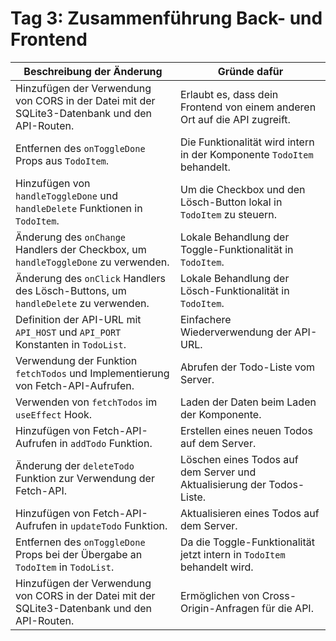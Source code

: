 # Tag 3: Zusammenführung Back- und Frontend

| **Beschreibung der Änderung**                                                                 | **Gründe dafür**                                                           |
| --------------------------------------------------------------------------------------------- | -------------------------------------------------------------------------- |
| Hinzufügen der Verwendung von CORS in der Datei mit der SQLite3-Datenbank und den API-Routen. | Erlaubt es, dass dein Frontend von einem anderen Ort auf die API zugreift. |
| Entfernen des `onToggleDone` Props aus `TodoItem`.                                            | Die Funktionalität wird intern in der Komponente `TodoItem` behandelt.     |
| Hinzufügen von `handleToggleDone` und `handleDelete` Funktionen in `TodoItem`.                | Um die Checkbox und den Lösch-Button lokal in `TodoItem` zu steuern.       |
| Änderung des `onChange` Handlers der Checkbox, um `handleToggleDone` zu verwenden.            | Lokale Behandlung der Toggle-Funktionalität in `TodoItem`.                 |
| Änderung des `onClick` Handlers des Lösch-Buttons, um `handleDelete` zu verwenden.            | Lokale Behandlung der Lösch-Funktionalität in `TodoItem`.                  |
| Definition der API-URL mit `API_HOST` und `API_PORT` Konstanten in `TodoList`.                | Einfachere Wiederverwendung der API-URL.                                   |
| Verwendung der Funktion `fetchTodos` und Implementierung von Fetch-API-Aufrufen.              | Abrufen der Todo-Liste vom Server.                                         |
| Verwenden von `fetchTodos` im `useEffect` Hook.                                               | Laden der Daten beim Laden der Komponente.                                 |
| Hinzufügen von Fetch-API-Aufrufen in `addTodo` Funktion.                                      | Erstellen eines neuen Todos auf dem Server.                                |
| Änderung der `deleteTodo` Funktion zur Verwendung der Fetch-API.                              | Löschen eines Todos auf dem Server und Aktualisierung der Todos-Liste.     |
| Hinzufügen von Fetch-API-Aufrufen in `updateTodo` Funktion.                                   | Aktualisieren eines Todos auf dem Server.                                  |
| Entfernen des `onToggleDone` Props bei der Übergabe an `TodoItem` in `TodoList`.              | Da die Toggle-Funktionalität jetzt intern in `TodoItem` behandelt wird.    |
| Hinzufügen der Verwendung von CORS in der Datei mit der SQLite3-Datenbank und den API-Routen. | Ermöglichen von Cross-Origin-Anfragen für die API.                         |

